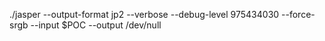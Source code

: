 ./jasper --output-format jp2 --verbose --debug-level 975434030 --force-srgb --input $POC --output /dev/null